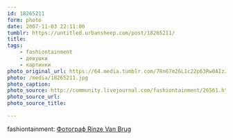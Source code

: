 ```yaml
---
id: 18265211
form: photo
date: 2007-11-03 22:11:00
tumblr: https://untitled.urbansheep.com/post/18265211/
title:
tags:
    - fashiontainment
    - девушки
    - картинки
photo_original_url: https://64.media.tumblr.com/78n67m26L1c22p63Rw0AIzJ4_1280.jpg
photo: /media/18265211.jpg
photo_caption: 
photo_source: http://community.livejournal.com/fashiontainment/26561.html?style=mine
photo_source_url:
photo_source_title:

---
```


<p>fashiontainment: <a href="http://community.livejournal.com/fashiontainment/26561.html">Фотограф Rinze Van Brug</a></p>
